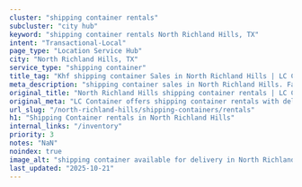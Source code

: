 ```yaml
---
cluster: "shipping container rentals"
subcluster: "city hub"
keyword: "shipping container rentals North Richland Hills, TX"
intent: "Transactional-Local"
page_type: "Location Service Hub"
city: "North Richland Hills, TX"
service_type: "shipping container"
title_tag: "Khf shipping container Sales in North Richland Hills | LC Container"
meta_description: "shipping container sales in North Richland Hills. Fast delivery, competitive pricing. Serving shipping containers area. Quote ID: HJ6. Call (214) 524-4168 for your free quote today."
original_title: "North Richland Hills shipping container rentals | LC Container"
original_meta: "LC Container offers shipping container rentals with delivery in North Richland Hills, TX. Local. Fast quotes. Since 2003."
url_slug: "/north-richland-hills/shipping-containers/rentals"
h1: "Shipping Container rentals in North Richland Hills"
internal_links: "/inventory"
priority: 3
notes: "NaN"
noindex: true
image_alt: "shipping container available for delivery in North Richland Hills"
last_updated: "2025-10-21"
---
```


<!-- TODO: Add unique city/inventory copy, images, and internal links here. -->
